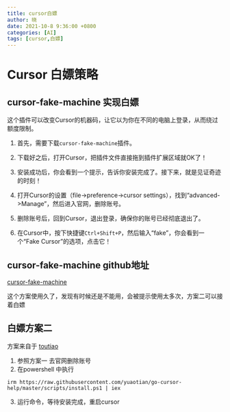 ```yaml
---
title: cursor白嫖
author: 晓
date: 2021-10-8 9:36:00 +0800
categories: [AI]
tags: [cursor,白嫖]
--- 
```


# Cursor 白嫖策略

## cursor-fake-machine 实现白嫖
这个插件可以改变Cursor的机器码，让它以为你在不同的电脑上登录，从而绕过额度限制。

1. 首先，需要下载`cursor-fake-machine`插件。

2. 下载好之后，打开Cursor，把插件文件直接拖到插件扩展区域就OK了！

3. 安装成功后，你会看到一个提示，告诉你安装完成了。接下来，就是见证奇迹的时刻！

4. 打开Cursor的设置（file->preference->cursor settings），找到“advanced->Manage”，然后进入官网，删除账号。

5. 删除账号后，回到Cursor，退出登录，确保你的账号已经彻底退出了。

6. 在Cursor中，按下快捷键`Ctrl+Shift+P`，然后输入“fake”，你会看到一个“Fake Cursor”的选项，点击它！

## cursor-fake-machine github地址

[cursor-fake-machine](https://github.com/bestK/cursor-fake-machine/releases/)

这个方案使用久了，发现有时候还是不能用，会被提示使用太多次，方案二可以接着白嫖

## 白嫖方案二

方案来自于 [toutiao](https://github.com/yuaotian/go-cursor-help)
1. 参照方案一 去官网删除账号
2. 在powershell 中执行
``` shell
irm https://raw.githubusercontent.com/yuaotian/go-cursor-help/master/scripts/install.ps1 | iex
```
3. 运行命令，等待安装完成，重启cursor